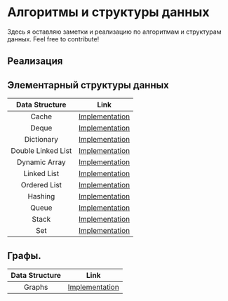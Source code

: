 # Алгоритмы и структуры данных

Здесь я оставляю заметки и реализацию по алгоритмам и структурам данных.
Feel free to contribute!

## Реализация

## Элементарный структуры данных
| Data Structure     | Link                                                                                              |
|:------------------:|:-------------------------------------------------------------------------------------------------:|
| Cache              | [Implementation](https://github.com/AlexandrPirogov/data_structures/tree/main/go/cache)           |
| Deque              | [Implementation](https://github.com/AlexandrPirogov/data_structures/tree/main/go/deque)           |
| Dictionary         | [Implementation](https://github.com/AlexandrPirogov/data_structures/tree/main/go/dict)            |
| Double Linked List | [Implementation](https://github.com/AlexandrPirogov/data_structures/tree/main/go/doublelinkedlist)|
| Dynamic Array      | [Implementation](https://github.com/AlexandrPirogov/data_structures/tree/main/go/dynamicarry)     |
| Linked List        | [Implementation](https://github.com/AlexandrPirogov/data_structures/tree/main/go/linkedlist)      |
| Ordered List       | [Implementation](https://github.com/AlexandrPirogov/data_structures/tree/main/go/orderedlist)     |
| Hashing            | [Implementation](https://github.com/AlexandrPirogov/data_structures/tree/main/go/hashing)         |
| Queue              | [Implementation](https://github.com/AlexandrPirogov/data_structures/tree/main/go/queue)           |
| Stack              | [Implementation](https://github.com/AlexandrPirogov/data_structures/tree/main/go/stack)           |
| Set                | [Implementation](https://github.com/AlexandrPirogov/data_structures/tree/main/go/set)             |

## Графы. 

| Data Structure     | Link                                                                                              |
|:------------------:|:-------------------------------------------------------------------------------------------------:|
| Graphs              | [Implementation](https://github.com/AlexandrPirogov/data_structures/tree/main/go/simplegraph)    |
